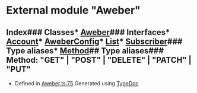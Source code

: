 # External module "Aweber"
## Index### Classes* [Aweber](../classes/_aweber_.aweber.html)### Interfaces* [Account](../interfaces/_aweber_.account.html)* [AweberConfig](../interfaces/_aweber_.aweberconfig.html)* [List](../interfaces/_aweber_.list.html)* [Subscriber](../interfaces/_aweber_.subscriber.html)### Type aliases* [Method](_aweber_.html#method)## Type aliases### Method: "GET" | "POST" | "DELETE" | "PATCH" | "PUT"
* Defined in [Aweber.ts:75](https://github.com/scippio/api-aweber/blob/323c898/src/Aweber.ts#L75)
Generated using [TypeDoc](http://typedoc.io)